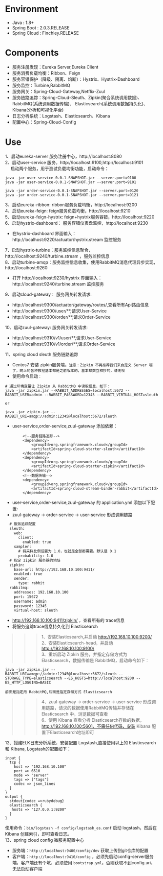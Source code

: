 # Environment
+ Java : 1.8+   
+ Spring Boot : 2.0.3.RELEASE   
+ Spring Cloud : Finchley.RELEASE     


# Components

- 服务注册发现：Eureka Server,Eureka Client    
- 服务消费负载均衡：Ribbon、Feign   
- 服务容错保护（降级、隔离、熔断）：Hystrix、Hystrix-Dashboard      
- 服务监控：Turbine,RabbitMQ       
- 服务网关：Spring-Cloud-Gateway,Netflix-Zuul   
- 服务链路追踪：Spring-Cloud-Sleuth、Zipkin(聚合系统调用数据)、RabbitMQ(系统调用数据传输)、 Elasticsearch(系统调用数据持久化)、Kibana(分析和可视化平台)  
- 日志分析系统：Logstash、Elasticsearch、Kibana
- 配置中心：Spring-Cloud-Config

# Use       
1、启动eureka-server 服务注册中心，http://localhost:8080      
2、启动user-service 服务，http://localhost:9100,http://localhost:9101     
&emsp; 启动两个服务，用于测试负载均衡功能，启动命令：  
```jshelllanguage
java -jar user-service-0.0.1-SNAPSHOT.jar --server.port=9100     
java -jar user-service-0.0.1-SNAPSHOT.jar --server.port=9101  

java -jar order-service-0.0.1-SNAPSHOT.jar --server.port=9120     
java -jar order-service-0.0.1-SNAPSHOT.jar --server.port=9121  
```
3、启动eureka-ribbon: ribbon服务负载均衡，http://localhost:9200        
4、启动eureka-feign: feign服务负载均衡，http://localhost:9210       
5、启动eureka-feign-hystrix: feign+hystrix服务容错，http://localhost:9220   
6、启动hystrix-dashboard： 服务容错仪表盘监控，http://localhost:9230   
- 在hystrix-dashboard 界面输入： http://localhost:9220/actuator/hystrix.stream 监控服务   
 
7、启动hystrix-turbine：服务监控信息聚合，http://localhost:9240/turbine.stream ，服务监控信息  
8、启动turbine-amqp：服务监控信息收集，使用RabbitMQ消息代理异步实现，http://localhost:9260  
- 打开 http://localhost:9230/hystrix 界面输入：http://localhost:9240/turbine.stream 监控服务  

9、启动cloud-gateway： 服务网关转发请求:  
- http://localhost:9300/actuator/gateway/routes/,查看所有Api路由信息  
- http://localhost:9300/user/**,请求User-Service  
- http://localhost:9300/order/**,请求Order-Service         

10、启动zuul-gateway: 服务网关转发请求:  
- http://localhost:9310/v1/user/**,请求User-Service  
- http://localhost:9310/v1/order/**,请求Order-Service  

11、spring cloud sleuth 服务链路追踪  
- Centos7 安装 zipkin服务端，`注意：Zipkin 不再推荐我们来自定义 Server 端了，网上的各种教程基本都是之前版本的，基本都数互相抄的，请无视`      
- 使用命令启动 :  
```jshelllanguage
# 通过环境变量让 Zipkin 从 RabbitMQ 中读取信息，如下：  
java -jar zipkin.jar --RABBIT_ADDRESSES=localhost:5672 --RABBIT_USER=admin --RABBIT_PASSWORD=12345 --RABBIT_VIRTUAL_HOST=sleuth 

or

java -jar zipkin.jar --RABBIT_URI=amqp://admin:12345@localhost:5672/sleuth

``` 
- user-service,order-service,zuul-gateway 添加依赖：    
```jshelllanguage
        <!--服务链路追踪-->
        <dependency>
            <groupId>org.springframework.cloud</groupId>
            <artifactId>spring-cloud-starter-sleuth</artifactId>
        </dependency>
        <dependency>
            <groupId>org.springframework.cloud</groupId>
            <artifactId>spring-cloud-starter-zipkin</artifactId>
        </dependency>
        <!--数据传输-->
        <dependency>
            <groupId>org.springframework.cloud</groupId>
            <artifactId>spring-cloud-stream-binder-rabbit</artifactId>
        </dependency>   
```
- user-service,order-service,zuul-gateway 的 application.yml 添加以下配置:   
- zuul-gateway -> order-service -> user-service 形成调用链路  
```xml
  # 服务追踪配置 
  sleuth:
    web:
      client:
        enabled: true
    sampler:
      # 将采样比例设置为 1.0，也就是全部都需要。默认是 0.1 
      probability: 1.0
  # 指定 zipkin 服务器的地址
  zipkin:
    base-url: http://192.168.10.100:9411/
    enabled: true
    sender:
      type: rabbit
  rabbitmq:
    addresses: 192.168.10.100
    port: 15672
    username: admin
    password: 12345
    virtual-host: sleuth
``` 
- http://192.168.10.100:9411/zipkin/ ，查看所有的 trace信息   
- 将服务追踪trace信息持久化到 Elasticsearch
>>>1、安装Elasticsearch,并启动 http://192.168.10.100:9200/            
>>>2、安装Elasticsearch-head，并启动  http://192.168.10.100:9100/        
>>>3、重新启动 Zipkin 服务，并指定存储方式为 Elasticsearch，数据传输是 RabbitMQ，启动命令如下：
```jshelllanguage
java -jar zipkin.jar --RABBIT_URI=amqp://admin:12345@localhost:5672/sleuth --STORAGE_TYPE=elasticsearch --ES_HOSTS=http://localhost:9200 --ES_HTTP_LOGGING=BASIC

前面是指定用 RabbitMQ,后面是指定存储方式 Elasticsearch
``` 
>>>4、zuul-gateway -> order-service -> user-service 形成调用链路，请求的数据使用RabbitMQ传输并存储在 Elasticsearch 中，浏览数据可查看  
6、使用 Kibana 查看分析 Elasticsearch存数的数据，http://192.168.10.100:5601，不需任何代码，安装 Kibana 配置下Elasticsearch地址即可  

12、搭建ELK日志分析系统，安装配置 Logstash,直接使用以上的 Elasticsearch和 Kibana, Logstash的配置如下：  
```jshelllanguage
input {
  tcp {
    host => "192.168.10.100"
    port => 6510
    mode => "server"
    tags => ["tags"]
    codec => json_lines
  }
}
output {
  stdout{codec =>rubydebug}
  elasticsearch {
   hosts => "127.0.0.1:9200"
  }
}
```
使用命令：`bin/logstash -f config/logstash_es.conf` 启动 logstash，然后在Kibana 创建索引，即可查看日志。  
13、spring cloud config 微服务配置中心
- 服务端：`http://localhost:9400/config/dev` 获取上传到git仓库的配置
- 客户端：`http://localhost:9410/config` ，必须先启动config-server服务端，客户端还有个坑，必须使用 `bootstrap.yml`，否则获取不到config.uri，无法启动客户端 









